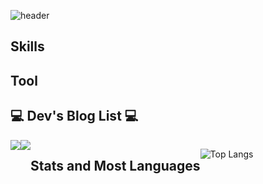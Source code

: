![header](https://capsule-render.vercel.app/api?type=Transparent&color=auto&height=200&section=header&text=Sumin's%20Github&fontSize=60&fontAlignY=30&desc=BackEnd%20Developer&descSize=25&descAlignY=50&descAlign=60)

## Skills


## Tool

## 💻 Dev's Blog List 💻
<div style="display:flex; flex-direction:row;">
    <a href="https://devbacksu.github.io">
        <img src="https://img.shields.io/badge/GithubPages-000000?style=for-the-badge&logo=GithubPages&logoColor=white"> 
    </a>
    <a href="https://devgamesu.tistory.com">
        <img src="https://img.shields.io/badge/Tistory-000000?style=for-the-badge&logo=Tistory&logoColor=white"> 
    </a>

## 


## Stats and Most Languages
![Top Langs](https://github-readme-stats.vercel.app/api/top-langs/?username=DevBackSu&layout=compact)
